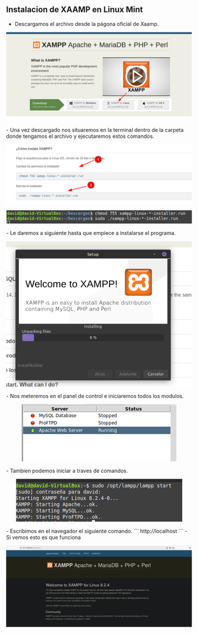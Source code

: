 ## Instalacion de XAAMP en Linux Mint 



- Descargamos el archivo desde la págona oficial de Xaamp.
<p align="center"><img src="/XAAMP/img/captura1.png"></p>
- Una vez descargado nos situaremos en la terminal dentro de la carpeta donde tengamos el archivo y ejecutaremos estos comandos.
<p align="center"><img src="/XAAMP/img/captura2.png"></p>
<p align="center"><img src="/XAAMP/img/captura3.png"></p>
- Le daremos a siguiente hasta que empiece a instalarse el programa.
<p align="center"><img src="/XAAMP/img/captura4.png"></p>
- Nos meteremos en  el panel de control e iniciaremos todos los modulos.
<p align="center"><img src="/XAAMP/img/captura5.png"></p>
- Tambien podemos iniciar a traves de comandos.
<p align="center"><img src="/XAAMP/img/captura6.png"></p>
- Escribimos en el navegador el siguiente comando.
```
http://localhost
```
- Si vemos esto es que funciona

<p align="center"><img src="/XAAMP/img/captura7.png"></p>

